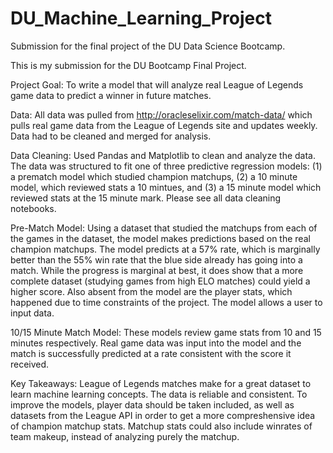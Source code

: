 # DU_Machine_Learning_Project
Submission for the final project of the DU Data Science Bootcamp.

This is my submission for the DU Bootcamp Final Project. 

Project Goal: To write a model that will analyze real League of Legends game data to predict a winner in future matches.

Data: All data was pulled from http://oracleselixir.com/match-data/ which pulls real game data from the League of Legends 
site and updates weekly. Data had to be cleaned and merged for analysis. 

Data Cleaning: Used Pandas and Matplotlib to clean and analyze the data. The data was structured to fit one of three
predictive regression models: (1) a prematch model which studied champion matchups, (2) a 10 minute model, which 
reviewed stats a 10 mintues, and (3) a 15 minute model which reviewed stats at the 15 minute mark. Please see all 
data cleaning notebooks.

Pre-Match Model: Using a dataset that studied the matchups from each of the games in the dataset, the model makes predictions
based on the real champion matchups. The model predicts at a 57% rate, which is marginally better than the 55% win rate that
the blue side already has going into a match. While the progress is marginal at best, it does show that a more complete
dataset (studying games from high ELO matches) could yield a higher score. Also absent from the model are the player stats,
which happened due to time constraints of the project. The model allows a user to input data.

10/15 Minute Match Model: These models review game stats from 10 and 15 minutes respectively. Real game data was input
into the model and the match is successfully predicted at a rate consistent with the score it received. 

Key Takeaways: League of Legends matches make for a great dataset to learn machine learning concepts. The data is reliable
and consistent. To improve the models, player data should be taken included, as well as datasets from the League API 
in order to get a more compreshensive idea of champion matchup stats. Matchup stats could also include winrates
of team makeup, instead of analyzing purely the matchup. 

